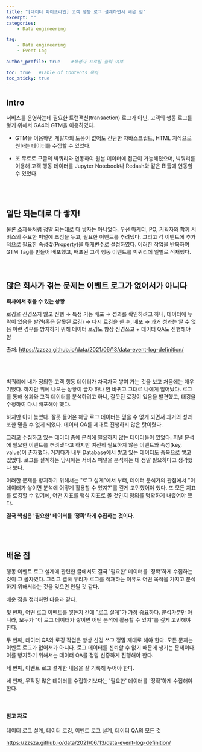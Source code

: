 ```yaml
---
title: "[데이터 파이프라인] 고객 행동 로그 설계하면서 배운 점"
excerpt: ""
categories:
    - Data engineering

tag:
    - Data engineering
    - Event Log

author_profile: true    #작성자 프로필 출력 여부

toc: true   #Table Of Contents 목차 
toc_sticky: true
---
```


## Intro
서비스를 운영하는데 필요한 트랜잭션(transaction) 로그가 아닌, 고객의 행동 로그를 쌓기 위해서 GA4와 GTM을 이용하였다.

* GTM을 이용하면 개발자의 도움이 없어도 간단한 자바스크립트, HTML 지식으로 원하는 데이터를 수집할 수 있었다.

* 또 무료로 구글의 빅쿼리와 연동하여 원본 데이터에 접근이 가능해졌으며, 빅쿼리를 이용해 고객 행동 데이터를 Jupyter Notebook나 Redash와 같은 BI툴에 연동할 수 있었다.<br/><br/>





　
　
　
## 일단 되는대로 다 쌓자!
물론 소제목처럼 정말 되는대로 다 쌓자는 아니었다. 우선 마케터, PO, 기획자와 함께 서비스의 주요한 퍼널에 초점을 두고, 필요한 이벤트를 추려냈다. 그리고 각 이벤트에 추가적으로 필요한 속성값(Property)을 매개변수로 설정하였다. 이러한 작업을 반복하여 GTM Tag를 만들어 배포했고, 배포된 고객 행동 이벤트를 빅쿼리에 일별로 적재했다.




　
 　
  　
   　

## 많은 회사가 겪는 문제는 이벤트 로그가 없어서가 아니다

**회사에서 겪을 수 있는 상황**

로깅을 신경쓰지 않고 진행 ⇒ 특정 기능 배포 ⇒ 성과를 확인하려고 하니, 데이터에 누락이 있음을 발견(혹은 잘못된 로깅) ⇒ 다시 로깅을 한 후, 배포 ⇒ 과거 성과는 알 수 없음
이런 경우를 방지하기 위해 데이터 로깅도 항상 신경쓰고 + 데이터 QA도 진행해야 함

출처: https://zzsza.github.io/data/2021/06/13/data-event-log-definition/ <br/><br/><br/><br/>

빅쿼리에 내가 정의한 고객 행동 데이터가 차곡차곡 쌓여 가는 것을 보고 처음에는 매우 기뻤다. 하지만 위에 나오는 상황이 글자 하나 안 바뀌고 그대로 나에게 일어났다. 로그를 통해 성과와 고객 데이터를 분석하려고 하니, 잘못된 로깅이 있음을 발견했고, 태깅을 수정하여 다시 배포해야 했다. 

하지만 이미 늦었다. 잘못 들어온 해당 로그 데이터는 믿을 수 없게 되면서 과거의 성과 또한 믿을 수 없게 되었다. 데이터 QA를 제대로 진행하지 않은 탓이렸다.

그리고 수집하고 있는 데이터 중에 분석에 필요하지 않는 데이터들이 있었다. 퍼널 분석에 필요한 이벤트를 추려냈다고 하지만 여전히 필요하지 않은 이벤트와 속성(key, value)이 존재했다. 거기다가 내부 Database에서 쌓고 있는 데이터도 중복으로 쌓고 있었다. 로그를 설계하는 당시에는 서비스 퍼널을 분석하는 데 정말 필요하다고 생각했나 보다.

이러한 문제를 방지하기 위해서는 "로그 설계"에서 부터, 데이터 분석가의 관점에서 "이 데이터가 쌓이면 분석에 어떻게 활용할 수 있지?"를 깊게 고민했어야 했다. 또 모든 지표를 로깅할 수 없기에, 어떤 지표를 핵심 지표로 볼 것인지 정의를 명확하게 내렸어야 했다.

**결국 핵심은 '필요한' 데이터를 '정확'하게 수집하는 것이다.** <br/><br/>




　
 　
  　

## 배운 점

행동 이벤트 로그 설계에 관련한 글에서도 결국 '필요한' 데이터를 '정확'하게 수집하는 것이 그 골자였다. 그리고 결국 우리가 로그를 적재하는 이유도 어떤 목적을 가지고 분석하기 위해서라는 것을 잊으면 안될 것 같다. 

배운 점을 정리하면 다음과 같다.

첫 번째, 어떤 로그 이벤트를 쌓든지 간에 "로그 설계"가 가장 중요하다. 분석가뿐만 아니라, 모두가 "이 로그 데이터가 쌓이면 어떤 분석에 활용할 수 있지"를 깊게 고민해야 한다.

두 번째, 데이터 QA와 로깅 작업은 항상 신경 쓰고 정말 제대로 해야 한다. 모든 문제는 이벤트 로그가 없어서가 아니다. 로그 데이터를 신뢰할 수 없기 때문에 생기는 문제이다. 이를 방지하기 위해서는 데이터 QA를 정말 신중하게 진행해야 한다.

세 번째, 이벤트 로그 설계한 내용을 잘 기록해 두어야 한다.

네 번째, 무작정 많은 데이터를 수집하기보다는 '필요한' 데이터를 '정확'하게 수집해야 한다.

　
　

#### 참고 자료

데이터 로그 설계, 데이터 로깅, 이벤트 로그 설계, 데이터 QA의 모든 것

https://zzsza.github.io/data/2021/06/13/data-event-log-definition/








